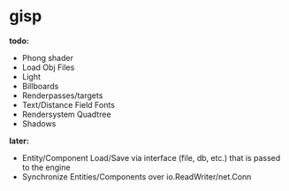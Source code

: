 # gisp

__todo:__
* Phong shader
* Load Obj Files
* Light
* Billboards
* Renderpasses/targets
* Text/Distance Field Fonts
* Rendersystem Quadtree
* Shadows

__later:__
* Entity/Component Load/Save via interface (file, db, etc.) that is passed to the engine
* Synchronize Entities/Components over io.ReadWriter/net.Conn
